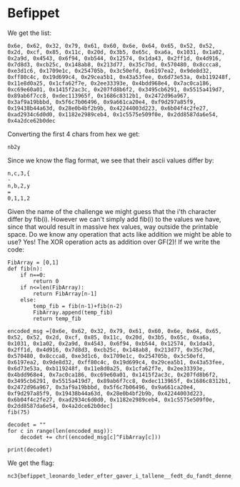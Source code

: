 # Befippet
We get the list:
```
0x6e, 0x62, 0x32, 0x79, 0x61, 0x60, 0x6e, 0x64, 0x65, 0x52, 0x52, 0x2d, 0xcf, 0x85, 0x11c, 0x20d, 0x3b5, 0x65c, 0xa6a, 0x1031, 0x1a02, 0x2a9d, 0x4543, 0x6f94, 0xb544, 0x12574, 0x1da43, 0x2ff1d, 0x4d916, 0x7d8d3, 0xcb25c, 0x148ab8, 0x213d77, 0x35c7bd, 0x570480, 0x8ccca8, 0xe3d1c6, 0x1709e1c, 0x254705b, 0x3c50efd, 0x6197ea2, 0x9de8d32, 0xff80c4c, 0x19d699c4, 0x29cea5b1, 0x43a53fee, 0x6d73e53a, 0xb119248f, 0x11e8d0a25, 0x1cfa62f7e, 0x2ee33393e, 0x4bdd968e4, 0x7ac0ca186, 0xc69e60a01, 0x1415f2ac3c, 0x207fd8b6f2, 0x3495cb6291, 0x5515a419d7, 0x89ab6f7cc8, 0xdec113965f, 0x1686c8312b1, 0x2472d96a967, 0x3af9a19bbbd, 0x5f6c7b06496, 0x9a661ca20e4, 0xf9d297a85f9, 0x19438b44a63d, 0x28e0b4bf2b9b, 0x42244003d223, 0x6b04f4c2fe27, 0xad2934c6d0d0, 0x1182e2989ceb4, 0x1c5575e509f0e, 0x2dd8587da6e54, 0x4a2dce62b0dec
```

Converting the first 4 chars from hex we get:
```
nb2y
```
Since we know the flag format, we see that their ascii values differ by:
```
n,c,3,{
-
n,b,2,y
=
0,1,1,2
```
Given the name of the challenge we might guess that the i'th character differ by fib(i).
However we can't simply add fib(i) to the values we have, since that would result in massive hex values,
way outside the printable space.
Do we know any operation that acts like addition we might be able to use?
Yes! The XOR operation acts as addition over GF(2)!
If we write the code:
```
FibArray = [0,1]
def fib(n):
	if n==0:
		return 0  
	if n<=len(FibArray):
	    return FibArray[n-1]
	else:
	    temp_fib = fib(n-1)+fib(n-2)
	    FibArray.append(temp_fib)
	    return temp_fib

encoded_msg =[0x6e, 0x62, 0x32, 0x79, 0x61, 0x60, 0x6e, 0x64, 0x65, 0x52, 0x52, 0x2d, 0xcf, 0x85, 0x11c, 0x20d, 0x3b5, 0x65c, 0xa6a, 0x1031, 0x1a02, 0x2a9d, 0x4543, 0x6f94, 0xb544, 0x12574, 0x1da43, 0x2ff1d, 0x4d916, 0x7d8d3, 0xcb25c, 0x148ab8, 0x213d77, 0x35c7bd, 0x570480, 0x8ccca8, 0xe3d1c6, 0x1709e1c, 0x254705b, 0x3c50efd, 0x6197ea2, 0x9de8d32, 0xff80c4c, 0x19d699c4, 0x29cea5b1, 0x43a53fee, 0x6d73e53a, 0xb119248f, 0x11e8d0a25, 0x1cfa62f7e, 0x2ee33393e, 0x4bdd968e4, 0x7ac0ca186, 0xc69e60a01, 0x1415f2ac3c, 0x207fd8b6f2, 0x3495cb6291, 0x5515a419d7, 0x89ab6f7cc8, 0xdec113965f, 0x1686c8312b1, 0x2472d96a967, 0x3af9a19bbbd, 0x5f6c7b06496, 0x9a661ca20e4, 0xf9d297a85f9, 0x19438b44a63d, 0x28e0b4bf2b9b, 0x42244003d223, 0x6b04f4c2fe27, 0xad2934c6d0d0, 0x1182e2989ceb4, 0x1c5575e509f0e, 0x2dd8587da6e54, 0x4a2dce62b0dec]
fib(75)

decodet = ""
for c in range(len(encoded_msg)):
	decodet += chr((encoded_msg[c]^FibArray[c]))

print(decodet)
```
We get the flag:
```
nc3{befippet_leonardo_leder_efter_gaver_i_tallene__fedt_du_fandt_denne_ene}
```

